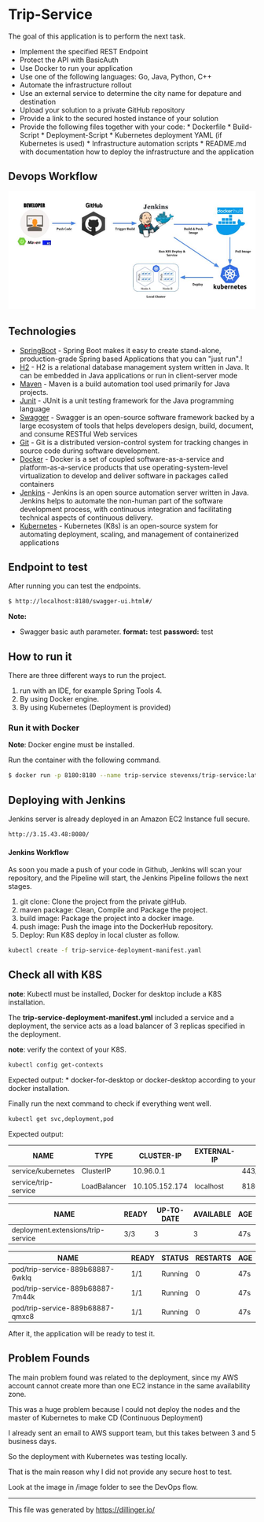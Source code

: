 # Trip-Service

The goal of this application is to perform the next task.

- Implement the specified REST Endpoint
- Protect the API with BasicAuth
- Use Docker to run your application
- Use one of the following languages&#58; Go, Java, Python, C++
- Automate the infrastructure rollout
- Use an external service to determine the city name for depature and destination
- Upload your solution to a private GitHub repository
- Provide a link to the secured hosted instance of your solution
- Provide the following files together with your code&#58;
      * Dockerfile
      * Build-Script
      * Deployment-Script
      * Kubernetes deployment YAML (if Kubernetes is used)
      * Infrastructure automation scripts
      * README.md with documentation how to deploy the infrastructure and the application

## Devops Workflow

![alt text](images/Devops-workflow.jpg?raw=true "Devops Workflow")

## Technologies

* [SpringBoot] - Spring Boot makes it easy to create stand-alone, production-grade Spring based Applications that you can "just run".!
* [H2] - H2 is a relational database management system written in Java. It can be embedded in Java applications or run in client-server mode
* [Maven] - Maven is a build automation tool used primarily for Java projects.
* [Junit] - JUnit is a unit testing framework for the Java programming language
* [Swagger] - Swagger is an open-source software framework backed by a large ecosystem of tools that helps developers design, build, document, and consume RESTful Web services
* [Git] - Git is a distributed version-control system for tracking changes in source code during software development.
* [Docker] - Docker is a set of coupled software-as-a-service and platform-as-a-service products that use operating-system-level virtualization to develop and deliver software in packages called containers
* [Jenkins] - Jenkins is an open source automation server written in Java. Jenkins helps to automate the non-human part of the software development process, with continuous integration and facilitating technical aspects of continuous delivery.
* [Kubernetes] - Kubernetes (K8s) is an open-source system for automating deployment, scaling, and management of containerized applications 

## Endpoint to test

After running you can test the endpoints.

```sh
$ http://localhost:8180/swagger-ui.html#/
```

__Note:__ 
* Swagger basic auth parameter. __format:__ test __password:__ test

## How to run it

There are three different ways to run the project.
 1) run with an IDE, for example Spring Tools 4.
 2) By using Docker engine.
 3) By using Kubernetes (Deployment is provided)

### Run it with Docker

__Note__: Docker engine must be installed.

Run the container with the following command.
```sh
$ docker run -p 8180:8180 --name trip-service stevenxs/trip-service:latest
```
## Deploying with Jenkins

Jenkins server is already deployed in an Amazon EC2 Instance full secure.

```sh
http://3.15.43.48:8080/
```
#### Jenkins Workflow

As soon you made a push of your code in Github, Jenkins will scan your repository, and the Pipeline will start, the Jenkins Pipeline follows the next stages.

1) git clone: Clone the project from the private gitHub.
2) maven package: Clean, Compile and Package the project.
3) build image: Package the project into a docker image.
4) push image: Push the image into the DockerHub repository.
5) Deploy: Run K8S deploy in local cluster as follow.
```sh
kubectl create -f trip-service-deployment-manifest.yaml
```
## Check all with K8S

__note__: Kubectl must be installed, Docker for desktop include a K8S installation.

The __trip-service-deployment-manifest.yml__ included a service and a deployment, the service acts as a load balancer of 3 replicas specified in the deployment.

__note__: verify the context of your K8S.
```sh
kubectl config get-contexts
```
Expected output: * docker-for-desktop or docker-desktop according to your docker installation.

Finally run the next command to check if everything went well.
```sh
kubectl get svc,deployment,pod
```
Expected output:

| NAME              | TYPE       | CLUSTER-IP   |EXTERNAL-IP| PORT(S) | AGE |
| ------            | ------     | ------       | ------    | ------  | --- |
|service/kubernetes | ClusterIP  | 10.96.0.1    | <none>    | 443/TCP |3m13s|
|service/trip-service|LoadBalancer|10.105.152.174| localhost |8180:30943/TCP|47s|

| NAME                              | READY | UP-TO-DATE| AVAILABLE | AGE |
| --------------------------------- | ----- | --------- | --------- | --- |
| deployment.extensions/trip-service | 3/3   | 3         | 3         | 47s |

| NAME                           |  READY  | STATUS  |  RESTARTS |  AGE |
| ------------------------------ | ------  | ------  | --------- | ---- |
|pod/trip-service-889b68887-6wklq |  1/1    | Running |  0        |  47s |
|pod/trip-service-889b68887-7m44k |  1/1    | Running |  0        |  47s |
|pod/trip-service-889b68887-qmxc8 |  1/1    | Running |  0        |  47s |

After it, the application will be ready to test it.

## Problem Founds

The main problem found was related to the deployment, since my AWS account cannot create more than one EC2 instance in the same availability zone.

This was a huge problem because I could not deploy the nodes and the master of Kubernetes to make CD (Continuous Deployment)

I already sent an email to AWS support team, but this takes between 3 and 5 business days.

So the deployment with Kubernetes was testing locally.

That is the main reason why I did not provide any secure host to test.

Look at the image in /image folder to see the DevOps flow.

***
This file was generated by https://dillinger.io/

   [SpringBoot]: <https://spring.io/projects/spring-boot>
   [H2]: <https://www.h2database.com/>
   [Maven]: <https://maven.apache.org/>
   [Junit]: <https://junit.org/junit5/>
   [Swagger]: <https://swagger.io/>
   [Git]: <https://git-scm.com/>
   [Docker]: <https://www.docker.com/>
   [Jenkins]: <https://jenkins.io/>
   [Kubernetes]: <https://kubernetes.io/>

